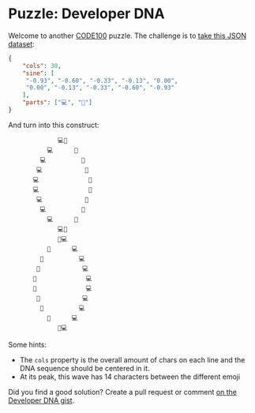# Puzzle: Developer DNA

Welcome to another [CODE100](https://code100.dev) puzzle. The challenge is to [take this JSON dataset](dnadata.json):

```JSON
{
    "cols": 30,
    "sine": [
     "-0.93", "-0.60", "-0.33", "-0.13", "0.00",
     "0.00", "-0.13", "-0.33", "-0.60", "-0.93"
    ],
    "parts": ["💻", "💖"]
}
```

And turn into this construct:

```
              💻💖              
           💻      💖           
         💻          💖         
        💻            💖        
       💻              💖       
       💻              💖       
        💻            💖        
         💻          💖         
           💻      💖           
              💻💖              
              💖💻              
           💖      💻           
         💖          💻         
        💖            💻        
       💖              💻       
       💖              💻       
        💖            💻        
         💖          💻         
           💖      💻           
              💖💻            
```

Some hints: 

* The `cols` property is the overall amount of chars on each line and the DNA sequence should be centered in it.
* At its peak, this wave has 14 characters between the different emoji

Did you find a good solution? Create a pull request or comment [on the Developer DNA gist](https://gist.github.com/codepo8/31b9ad820c03916941c294c404831829).

